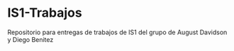 # IS1-Trabajos
Repositorio para entregas de trabajos de IS1 del grupo de August Davidson y Diego Benitez
